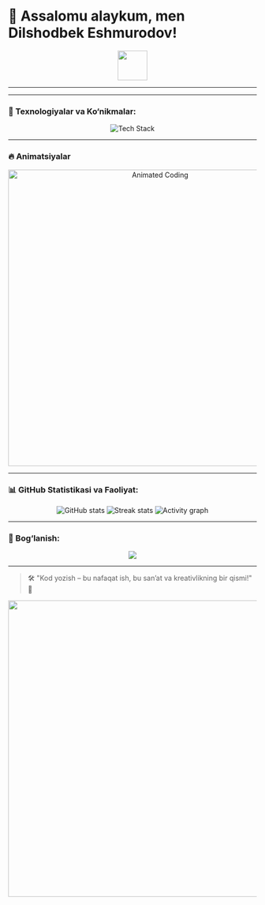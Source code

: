 # 👋 Assalomu alaykum, men Dilshodbek Eshmurodov!

<p align="center">
  <img src="https://media.giphy.com/media/hvRJCLFzcasrR4ia7z/giphy.gif" width="60px"/>
</p>

---



---

### 🚀 Texnologiyalar va Ko‘nikmalar:
<p align="center">
  <img src="https://skillicons.dev/icons?i=html,css,pug,php,js,ts,nodejs,react,vite,tailwind,telegram,redux,nextjs,bootstrap,sass,threejs" alt="Tech Stack"/>
</p>

---

### 🔥 Animatsiyalar 
<p align="center">
  <img src="https://media.giphy.com/media/26tn33aiTi1jkl6H6/giphy.gif" alt="Animated Coding" width="600" />
</p>

---

### 📊 GitHub Statistikasi va Faoliyat:
<p align="center">
  <img src="https://github-readme-stats.vercel.app/api?username=Eshmurodov-D&show_icons=true&theme=tokyonight" alt="GitHub stats"/>
  <img src="https://github-readme-streak-stats.herokuapp.com/?user=Eshmurodov-D&theme=tokyonight" alt="Streak stats"/>
  <img src="https://github-readme-activity-graph.vercel.app/graph?username=Eshmurodov-D&theme=react-dark" alt="Activity graph"/>
</p>

---

### 📱 Bog‘lanish:
<p align="center">
  <a href="https://t.me/vip-danater"><img src="https://img.shields.io/badge/Telegram-26A5E4?style=for-the-badge&logo=telegram&logoColor=white"/></a>
</p>

---

> 🛠️ "Kod yozish – bu nafaqat ish, bu san’at va kreativlikning bir qismi!" 🎨

<p align="center">
  <img src="https://media.giphy.com/media/RbDKaczqWovIugyJmW/giphy.gif" width="600"/>
</p>
